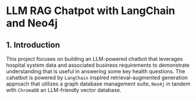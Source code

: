 # LLM RAG Chatpot with LangChain and Neo4j
## 1. Introduction
This project focuses on building an LLM-powered chatbot that leverages hospital system data and associated business requirements to demonstrate understanding that is useful in answering some key health questions. The cahatbot is powered by `LangChain` inspired retrieval-augmented generation approach that utilizes a graph database management suite, `Neo4j` in tandem with `ChromaDB` an LLM-friendly vector database. 